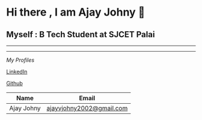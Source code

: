 
# **Hi there , I am Ajay Johny** <span class="wave">👋</span>

## Myself : B Tech Student at SJCET Palai


___
___

*My Profiles*

[LinkedIn](https://www.linkedin.com/in/ajay-johny-73503a201/?lipi=urn%3Ali%3Apage%3Ad_flagship3_feed%3B5GQIC2MvRuSthO%2BO%2BcRq2Q%3D%3D)

[Github](https://github.com/AjayJohny-2002/)


| Name | Email |
|------|-------|
|Ajay Johny| ajayvjohny2002@gmail.com
